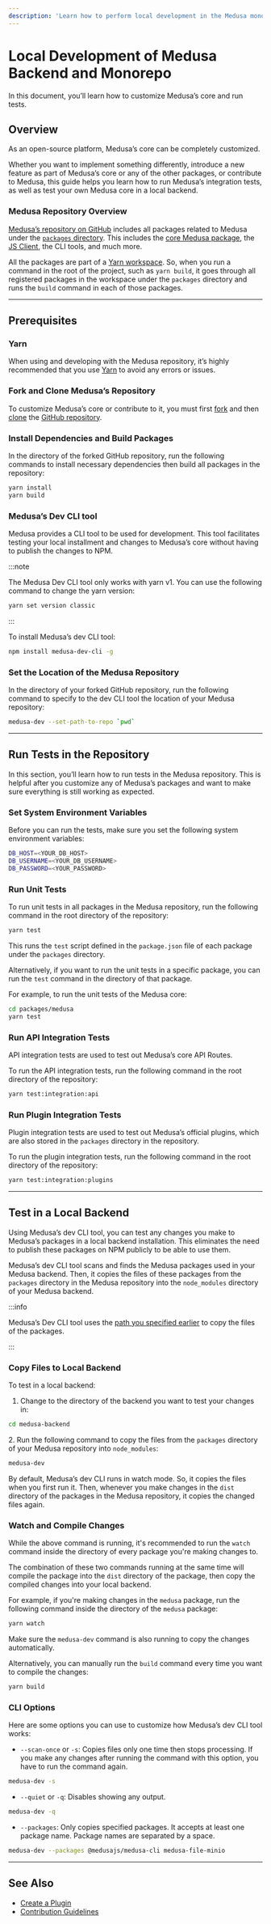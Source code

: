 ```yaml
---
description: 'Learn how to perform local development in the Medusa monorepo. This includes how to use the dev CLI tool and perform unit, integration, and plugin tests.'
---
```


# Local Development of Medusa Backend and Monorepo

In this document, you’ll learn how to customize Medusa’s core and run tests.

## Overview

As an open-source platform, Medusa’s core can be completely customized.

Whether you want to implement something differently, introduce a new feature as part of Medusa’s core or any of the other packages, or contribute to Medusa, this guide helps you learn how to run Medusa’s integration tests, as well as test your own Medusa core in a local backend.

### Medusa Repository Overview

[Medusa’s repository on GitHub](https://github.com/medusajs/medusa) includes all packages related to Medusa under the [`packages` directory](https://github.com/medusajs/medusa/tree/master/packages). This includes the [core Medusa package](https://github.com/medusajs/medusa/tree/master/packages/medusa), the [JS Client](https://github.com/medusajs/medusa/tree/master/packages/medusa-js), the CLI tools, and much more.

All the packages are part of a [Yarn workspace](https://classic.yarnpkg.com/lang/en/docs/workspaces/). So, when you run a command in the root of the project, such as `yarn build`, it goes through all registered packages in the workspace under the `packages` directory and runs the `build` command in each of those packages.

---

## Prerequisites

### Yarn

When using and developing with the Medusa repository, it’s highly recommended that you use [Yarn](https://yarnpkg.com/getting-started/install) to avoid any errors or issues.

### Fork and Clone Medusa’s Repository

To customize Medusa’s core or contribute to it, you must first [fork](https://docs.github.com/en/get-started/quickstart/fork-a-repo) and then [clone](https://docs.github.com/en/get-started/quickstart/fork-a-repo#cloning-your-forked-repository) the [GitHub repository](https://github.com/medusajs/medusa).

### Install Dependencies and Build Packages

In the directory of the forked GitHub repository, run the following commands to install necessary dependencies then build all packages in the repository:

```bash
yarn install
yarn build
```

### Medusa’s Dev CLI tool

Medusa provides a CLI tool to be used for development. This tool facilitates testing your local installment and changes to Medusa’s core without having to publish the changes to NPM.

:::note

The Medusa Dev CLI tool only works with yarn v1. You can use the following command to change the yarn version:

```bash
yarn set version classic
```

:::

To install Medusa’s dev CLI tool:

```bash npm2yarn
npm install medusa-dev-cli -g
```

### Set the Location of the Medusa Repository

In the directory of your forked GitHub repository, run the following command to specify to the dev CLI tool the location of your Medusa repository:

```bash
medusa-dev --set-path-to-repo `pwd`
```

---

## Run Tests in the Repository

In this section, you’ll learn how to run tests in the Medusa repository. This is helpful after you customize any of Medusa’s packages and want to make sure everything is still working as expected.

### Set System Environment Variables

Before you can run the tests, make sure you set the following system environment variables:

```bash
DB_HOST=<YOUR_DB_HOST>
DB_USERNAME=<YOUR_DB_USERNAME>
DB_PASSWORD=<YOUR_PASSWORD>
```

### Run Unit Tests

To run unit tests in all packages in the Medusa repository, run the following command in the root directory of the repository:

```bash
yarn test
```

This runs the `test` script defined in the `package.json` file of each package under the `packages` directory.

Alternatively, if you want to run the unit tests in a specific package, you can run the `test` command in the directory of that package.

For example, to run the unit tests of the Medusa core:

```bash
cd packages/medusa
yarn test
```

### Run API Integration Tests

API integration tests are used to test out Medusa’s core API Routes.

To run the API integration tests, run the following command in the root directory of the repository:

```bash
yarn test:integration:api
```

### Run Plugin Integration Tests

Plugin integration tests are used to test out Medusa’s official plugins, which are also stored in the `packages` directory in the repository.

To run the plugin integration tests, run the following command in the root directory of the repository:

```bash
yarn test:integration:plugins
```

---

## Test in a Local Backend

Using Medusa’s dev CLI tool, you can test any changes you make to Medusa’s packages in a local backend installation. This eliminates the need to publish these packages on NPM publicly to be able to use them.

Medusa’s dev CLI tool scans and finds the Medusa packages used in your Medusa backend. Then, it copies the files of these packages from the `packages` directory in the Medusa repository into the `node_modules` directory of your Medusa backend.

:::info

Medusa’s Dev CLI tool uses the [path you specified earlier](#set-the-location-of-the-medusa-repository) to copy the files of the packages.

:::

### Copy Files to Local Backend

To test in a local backend:

1. Change to the directory of the backend you want to test your changes in:

```bash
cd medusa-backend
```

2\. Run the following command to copy the files from the `packages` directory of your Medusa repository into `node_modules`:

```bash
medusa-dev
```

By default, Medusa’s dev CLI runs in watch mode. So, it copies the files when you first run it. Then, whenever you make changes in the `dist` directory of the packages in the Medusa repository, it copies the changed files again.

### Watch and Compile Changes

While the above command is running, it's recommended to run the `watch` command inside the directory of every package you're making changes to.

The combination of these two commands running at the same time will compile the package into the `dist` directory of the package, then copy the compiled changes into your local backend.

For example, if you're making changes in the `medusa` package, run the following command inside the directory of the `medusa` package:

```bash title="packages/medusa"
yarn watch
```

Make sure the `medusa-dev` command is also running to copy the changes automatically.

Alternatively, you can manually run the `build` command every time you want to compile the changes:

```bash title="packages/medusa"
yarn build
```

### CLI Options

Here are some options you can use to customize how Medusa’s dev CLI tool works:

- `--scan-once` or `-s`: Copies files only one time then stops processing. If you make any changes after running the command with this option, you have to run the command again.

```bash
medusa-dev -s
```

- `--quiet` or `-q`: Disables showing any output.

```bash
medusa-dev -q
```

- `--packages`: Only copies specified packages. It accepts at least one package name. Package names are separated by a space.

```bash
medusa-dev --packages @medusajs/medusa-cli medusa-file-minio
```

---

## See Also

- [Create a Plugin](../plugins/create.mdx)
- [Contribution Guidelines](https://github.com/medusajs/medusa/blob/master/CONTRIBUTING.md)
